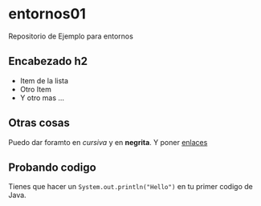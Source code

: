 # entornos01
Repositorio de Ejemplo para entornos

## Encabezado h2

- Item de la lista
- Otro Item
- Y otro mas ...

## Otras cosas

Puedo dar foramto en *cursiva* y en **negrita**. 
Y poner [enlaces](http://gregoriofer.com)

## Probando codigo
Tienes que hacer un `System.out.println("Hello")` en tu primer codigo de Java.
